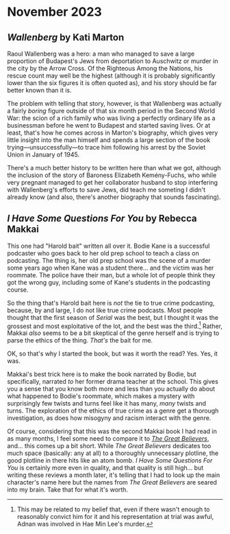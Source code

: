 November 2023
=============

_Wallenberg_ by Kati Marton
---------------------------
Raoul Wallenberg was a hero: a man who managed to save a large proportion of Budapest's Jews from deportation to Auschwitz or murder in the city by the Arrow Cross. Of the Righteous Among the Nations, his rescue count may well be the highest (although it is probably significantly lower than the six figures it is often quoted as), and his story should be far better known than it is.

The problem with telling that story, however, is that Wallenberg was actually a fairly _boring_ figure outside of that six month period in the Second World War: the scion of a rich family who was living a perfectly ordinary life as a businessman before he went to Budapest and started saving lives. Or at least, that's how he comes across in Marton's biography, which gives very little insight into the man himself and spends a large section of the book trying&mdash;unsuccessfully&mdash;to trace him following his arrest by the Soviet Union in January of 1945.

There's a much better history to be written here than what we got, although the inclusion of the story of Baroness Elizabeth Kem&eacute;ny-Fuchs, who while very pregnant managed to get her collaborator husband to stop interfering with Wallenberg's efforts to save Jews, did teach me someting I didn't already know (and also, there's another biography that sounds fascinating).

_I Have Some Questions For You_ by Rebecca Makkai
-------------------------------------------------
This one had "Harold bait" written all over it. Bodie Kane is a successful podcaster who goes back to her old prep school to teach a class on podcasting. The thing is, her old prep school was the scene of a murder some years ago when Kane was a student there... and the victim was her roommate. The police have their man, but a whole lot of people think they got the wrong guy, including some of Kane's students in the podcasting course.

So the thing that's Harold bait here is _not_ the tie to true crime podcasting, because, by and large, I do not like true crime podcasts. Most people thought that the first season of _Serial_ was the best, but I thought it was the grossest and most exploitative of the lot, and the best was the third.[^1] Rather, Makkai _also_ seems to be a bit skeptical of the genre herself and is trying to parse the ethics of the thing. _That's_ the bait for me.

[^1]: This may be related to my belief that, even if there wasn't enough to reasonably convict him for it and his representation at trial was awful, Adnan was involved in Hae Min Lee's murder.

OK, so that's why I started the book, but was it worth the read? Yes. Yes, it was.

Makkai's best trick here is to make the book narrated by Bodie, but specifically, narrated _to_ her former drama teacher at the school. This gives you a sense that you know both more and less than you actually do about what happened to Bodie's roommate, which makes a mystery with surprisingly few twists and turns feel like it has many, _many_ twists and turns. The exploration of the ethics of true crime as a genre get a thorough investigation, as does how misogyny and racism interact with the genre.

Of course, considering that this was the second Makkai book I had read in as many months, I feel some need to compare it to [_The Great Believers_](202310#the-great-believers-by-rebecca-makkai), and... this comes up a bit short. While _The Great Believers_ dedicates too much space (basically: any at all) to a thoroughly unnecessary plotline, the good plotline in there hits like an atom bomb. _I Have Some Questions For You_ is certainly more even in quality, and that quality is still high... but writing these reviews a month later, it's telling that I had to look up the main character's name here but the names from _The Great Believers_ are seared into my brain. Take that for what it's worth.